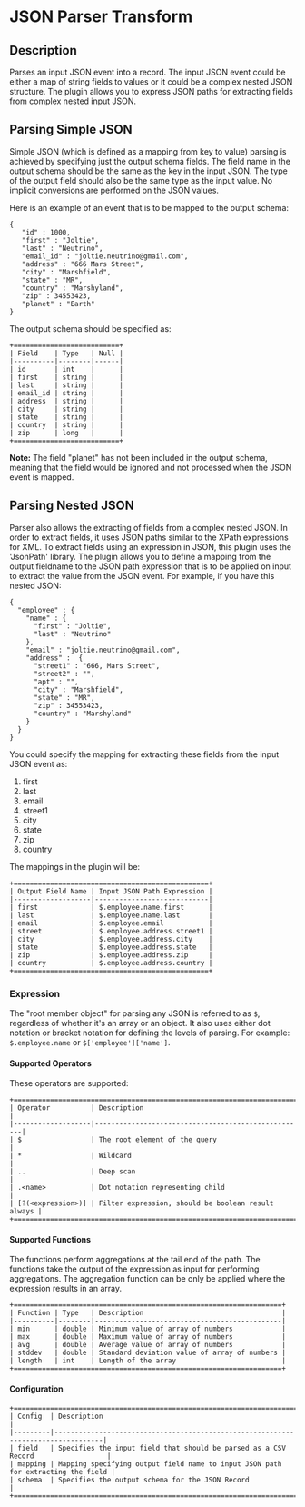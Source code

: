 # JSON Parser Transform

## Description

Parses an input JSON event into a record. The input JSON event could be either a map of
string fields to values or it could be a complex nested JSON structure. The plugin allows you
to express JSON paths for extracting fields from complex nested input JSON.

## Parsing Simple JSON

Simple JSON (which is defined as a mapping from key to value) parsing is achieved
by specifying just the output schema fields. The field name in the output schema
should be the same as the key in the input JSON. The type of the output field should also be the
same type as the input value. No implicit conversions are performed on the JSON values.

Here is an example of an event that is to be mapped to the output schema:

    {
       "id" : 1000,
       "first" : "Joltie",
       "last" : "Neutrino",
       "email_id" : "joltie.neutrino@gmail.com",
       "address" : "666 Mars Street",
       "city" : "Marshfield",
       "state" : "MR",
       "country" : "Marshyland",
       "zip" : 34553423,
       "planet" : "Earth"
    }


The output schema should be specified as:

    +==========================+
    | Field    | Type   | Null |
    |----------|--------|------|
    | id       | int    |      |
    | first    | string |      |
    | last     | string |      |
    | email_id | string |      |
    | address  | string |      |
    | city     | string |      |
    | state    | string |      |
    | country  | string |      |
    | zip      | long   |      |
    +==========================+

**Note:** The field "planet" has not been included in the output schema, meaning that the
field would be ignored and not processed when the JSON event is mapped. 

## Parsing Nested JSON

Parser also allows the extracting of fields from a complex nested JSON. In order to extract
fields, it uses JSON paths similar to the XPath expressions for XML. To extract fields using an
expression in JSON, this plugin uses the 'JsonPath' library. The plugin allows you to define a
mapping from the output fieldname to the JSON path expression that is to be applied on input to
extract the value from the JSON event. For example, if you have this nested JSON:

    {
      "employee" : {
        "name" : {
          "first" : "Joltie",
          "last" : "Neutrino"
        },
        "email" : "joltie.neutrino@gmail.com",
        "address" :  {
          "street1" : "666, Mars Street",
          "street2" : "",
          "apt" : "",
          "city" : "Marshfield",
          "state" : "MR",
          "zip" : 34553423,
          "country" : "Marshyland"
        }
      }
    }


You could specify the mapping for extracting these fields from the input JSON event as:
 
  1. first
  2. last
  3. email
  4. street1
  5. city
  6. state
  7. zip
  8. country

The mappings in the plugin will be:

    +================================================+
    | Output Field Name | Input JSON Path Expression |
    |-------------------|----------------------------|
    | first             | $.employee.name.first      |
    | last              | $.employee.name.last       |
    | email             | $.employee.email           |
    | street            | $.employee.address.street1 |
    | city              | $.employee.address.city    |
    | state             | $.employee.address.state   |
    | zip               | $.employee.address.zip     |
    | country           | $.employee.address.country |
    +================================================+

### Expression

The "root member object" for parsing any JSON is referred to as ```$```, regardless of
whether it's an array or an object. It also uses either dot notation or bracket notation for
defining the levels of parsing. For example: ```$.employee.name``` or ```$['employee']['name']```.

#### Supported Operators

These operators are supported:

    +========================================================================+
    | Operator          | Description                                        |
    |-------------------|----------------------------------------------------|
    | $                 | The root element of the query                      |
    | *                 | Wildcard                                           |
    | ..                | Deep scan                                          |
    | .<name>           | Dot notation representing child                    |
    | [?(<expression>)] | Filter expression, should be boolean result always |
    +========================================================================+

#### Supported Functions

The functions perform aggregations at the tail end of the path. The functions take the
output of the expression as input for performing aggregations. The aggregation function
can be only be applied where the expression results in an array. 

    +==================================================================+ 
    | Function | Type   | Description                                  |
    |----------|--------|----------------------------------------------|
    | min      | double | Minimum value of array of numbers            |
    | max      | double | Maximum value of array of numbers            |
    | avg      | double | Average value of array of numbers            |
    | stddev   | double | Standard deviation value of array of numbers |
    | length   | int    | Length of the array                          |
    +==================================================================+ 

#### Configuration

    +============================================================================================+ 
    | Config  | Description                                                                      |
    |---------|----------------------------------------------------------------------------------|
    | field   | Specifies the input field that should be parsed as a CSV Record                  |
    | mapping | Mapping specifying output field name to input JSON path for extracting the field |
    | schema  | Specifies the output schema for the JSON Record                                  |
    +============================================================================================+
